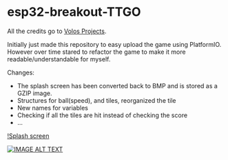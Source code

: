 # esp32-breakout-TTGO


All the credits go to [Volos Projects](https://www.youtube.com/channel/UCit2rVgOvhyuAD-VH5H_IHg).

Initially just made this repository to easy upload the game using PlatformIO.
However over time stared to refactor the game to make it more readable/understandable for myself.

Changes:
- The splash screen has been converted back to BMP and is stored as a GZIP image.
- Structures for ball(speed), and tiles, reorganized the tile
- New names for variables
- Checking if all the tiles are hit instead of checking the score
- ...


[!Splash screen](images/image_splash.bmp)


[![IMAGE ALT TEXT](http://img.youtube.com/vi/N6V7ZJkhSbc/0.jpg)](http://www.youtube.com/watch?v=N6V7ZJkhSbc "Breakout")
